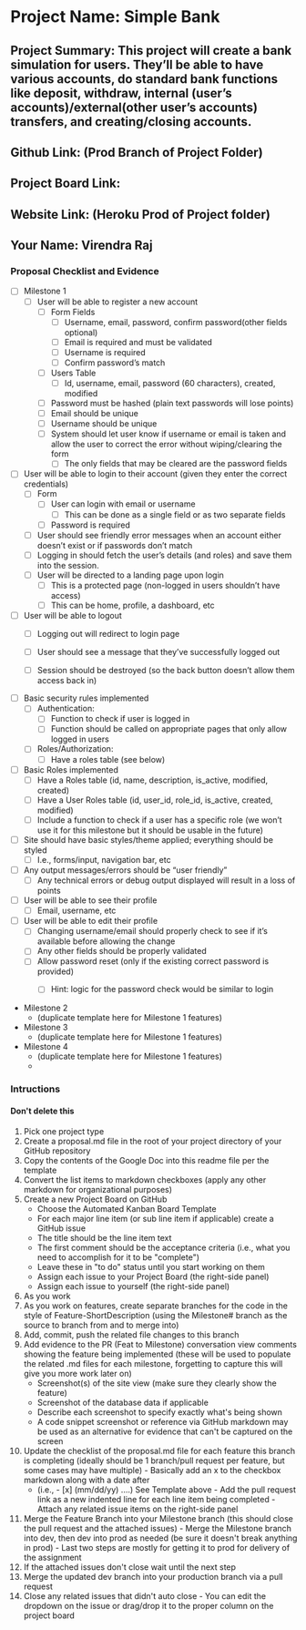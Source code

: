 # Project Name: Simple Bank
## Project Summary: This project will create a bank simulation for users. They’ll be able to have various accounts, do standard bank functions like deposit, withdraw, internal (user’s accounts)/external(other user’s accounts) transfers, and creating/closing accounts.
## Github Link: (Prod Branch of Project Folder)
## Project Board Link: 
## Website Link: (Heroku Prod of Project folder)
## Your Name: Virendra Raj

<!-- Line item / Feature template (use this for each bullet point) -- DO NOT DELETE THIS SECTION


- [ ] \(mm/dd/yyyy of completion) Feature Title (from the proposal bullet point, if it's a sub-point indent it properly)
  -  Link to related .md file: [Link Name](link url)

 End Line item / Feature Template -- DO NOT DELETE THIS SECTION --> 
 
 
### Proposal Checklist and Evidence

- [ ] Milestone 1
  - [ ] User will be able to register a new account 
    - [ ] Form Fields
        - [ ] Username, email, password, confirm password(other fields optional)
        - [ ] Email is required and must be validated
        - [ ] Username is required
        - [ ] Confirm password’s match
    - [ ] Users Table
        - [ ] Id, username, email, password (60 characters), created, modified
    - [ ] Password must be hashed (plain text passwords will lose points)
    - [ ] Email should be unique
    - [ ] Username should be unique
    - [ ] System should let user know if username or email is taken and allow the user to correct the error without wiping/clearing the form
        - [ ] The only fields that may be cleared are the password fields
- [ ] User will be able to login to their account (given they enter the correct credentials)
    - [ ] Form
        - [ ] User can login with email or username
            - [ ] This can be done as a single field or as two separate fields
        - [ ] Password is required
    - [ ] User should see friendly error messages when an account either doesn’t exist or if passwords don’t match
    - [ ] Logging in should fetch the user’s details (and roles) and save them into the session.
    - [ ] User will be directed to a landing page upon login
        - [ ] This is a protected page (non-logged in users shouldn’t have access)
        - [ ] This can be home, profile, a dashboard, etc

- [ ] User will be able to logout
    - [ ] Logging out will redirect to login page
    - [ ] User should see a message that they’ve successfully logged out
    - [ ] Session should be destroyed (so the back button doesn’t allow them access back in)


- [ ] Basic security rules implemented
    - [ ] Authentication:
        - [ ] Function to check if user is logged in
        - [ ] Function should be called on appropriate pages that only allow logged in users
    - [ ] Roles/Authorization:
        - [ ] Have a roles table (see below)

- [ ] Basic Roles implemented
    - [ ] Have a Roles table	(id, name, description, is_active, modified, created)
    - [ ] Have a User Roles table (id, user_id, role_id, is_active, created, modified)
    - [ ] Include a function to check if a user has a specific role (we won’t use it for this milestone but it should be usable in the future)

- [ ] Site should have basic styles/theme applied; everything should be styled
    - [ ] I.e., forms/input, navigation bar, etc
- [ ] Any output messages/errors should be “user friendly”
    - [ ] Any technical errors or debug output displayed will result in a loss of points
- [ ] User will be able to see their profile
    - [ ] Email, username, etc
- [ ] User will be able to edit their profile
    - [ ] Changing username/email should properly check to see if it’s available before allowing the change
    - [ ] Any other fields should be properly validated
    - [ ] Allow password reset (only if the existing correct password is provided)
        - [ ] Hint: logic for the password check would be similar to login


- Milestone 2
  - (duplicate template here for Milestone 1 features)
- Milestone 3
  - (duplicate template here for Milestone 1 features)
- Milestone 4
  - (duplicate template here for Milestone 1 features)
  - 
### Intructions
#### Don't delete this
1. Pick one project type
2. Create a proposal.md file in the root of your project directory of your GitHub repository
3. Copy the contents of the Google Doc into this readme file per the template
4. Convert the list items to markdown checkboxes (apply any other markdown for organizational purposes)
5. Create a new Project Board on GitHub
   - Choose the Automated Kanban Board Template
   - For each major line item (or sub line item if applicable) create a GitHub issue
   - The title should be the line item text
   - The first comment should be the acceptance criteria (i.e., what you need to accomplish for it to be "complete")
   - Leave these in "to do" status until you start working on them
   - Assign each issue to your Project Board (the right-side panel)
   - Assign each issue to yourself (the right-side panel)
6. As you work
  1. As you work on features, create separate branches for the code in the style of Feature-ShortDescription (using the Milestone# branch as the source to branch from and to merge into)
  2. Add, commit, push the related file changes to this branch
  3. Add evidence to the PR (Feat to Milestone) conversation view comments showing the feature being implemented (these will be used to populate the related .md files for each milestone, forgetting to capture this will give you more work later on)
     - Screenshot(s) of the site view (make sure they clearly show the feature)
     - Screenshot of the database data if applicable
     - Describe each screenshot to specify exactly what's being shown
     - A code snippet screenshot or reference via GitHub markdown may be used as an alternative for evidence that can't be captured on the screen
  4. Update the checklist of the proposal.md file for each feature this branch is completing (ideally should be 1 branch/pull request per feature, but some cases may have multiple)
    - Basically add an x to the checkbox markdown along with a date after
      - (i.e.,   - [x] (mm/dd/yy) ....) See Template above
    - Add the pull request link as a new indented line for each line item being completed
    - Attach any related issue items on the right-side panel
  5. Merge the Feature Branch into your Milestone branch (this should close the pull request and the attached issues)
    - Merge the Milestone branch into dev, then dev into prod as needed (be sure it doesn't break anything in prod)
    - Last two steps are mostly for getting it to prod for delivery of the assignment 
  7. If the attached issues don't close wait until the next step
  8. Merge the updated dev branch into your production branch via a pull request
  9. Close any related issues that didn't auto close
    - You can edit the dropdown on the issue or drag/drop it to the proper column on the project board